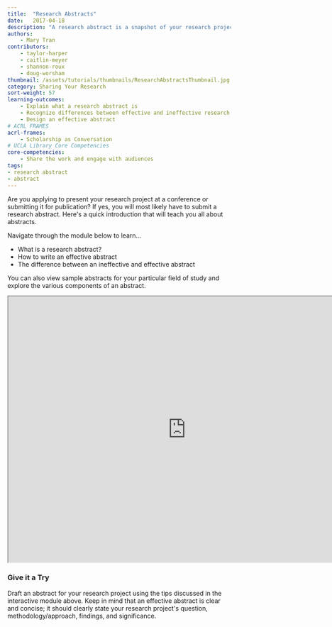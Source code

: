 ```yaml
---
title:  "Research Abstracts"
date:   2017-04-18
description: "A research abstract is a snapshot of your research project that concisely presents your research and its significance."
authors: 
    - Mary Tran
contributors:
    - taylor-harper
    - caitlin-meyer
    - shannon-roux
    - doug-worsham
thumbnail: /assets/tutorials/thumbnails/ResearchAbstractsThumbnail.jpg
category: Sharing Your Research
sort-weight: 57
learning-outcomes:
    - Explain what a research abstract is
    - Recognize differences between effective and ineffective research abstracts 
    - Design an effective abstract
# ACRL FRAMES
acrl-frames:
    - Scholarship as Conversation
# UCLA Library Core Competencies
core-competencies:
    - Share the work and engage with audiences
tags:
- research abstract
- abstract
---
```

<p>Are you applying to present your research project at a conference or submitting it for publication? If yes, you will most likely have to submit a research abstract. Here's a quick introduction that will teach you all about abstracts.</p>

<!-- todo:: this likely needs to be reworked into an accessible format. consider adapting to h5p for improved accessibility -->
<p > Navigate through the module below to learn...</p>
<ul class="browser-default">
  <li> What is a research abstract? </li>
  <li> How to write an effective abstract </li>
  <li> The difference between an ineffective and effective abstract </li> 
</ul>
<p > You can also view sample abstracts for your particular field of study and explore the various components of an abstract. </p>

<center>
  <iframe class="embedbox" src="https://uclalibrary.github.io/research-tips/assets/animation/abstract-animation" width="800px" height="600px"></iframe>
</center>

<h3 class="mt-3">Give it a Try</h3>

<p > Draft an abstract for your research project using the tips discussed in the interactive module above. Keep in mind that an effective abstract is clear and concise; it should clearly state your research project's question, methodology/approach, findings, and significance. </p>


